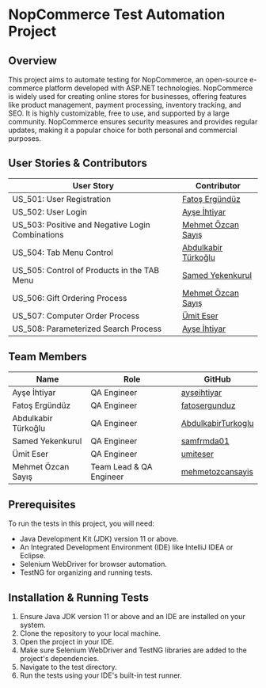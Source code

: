 # NopCommerce Test Automation Project

## Overview

This project aims to automate testing for NopCommerce, an open-source e-commerce platform developed with ASP.NET technologies. NopCommerce is widely used for creating online stores for businesses, offering features like product management, payment processing, inventory tracking, and SEO. It is highly customizable, free to use, and supported by a large community. NopCommerce ensures security measures and provides regular updates, making it a popular choice for both personal and commercial purposes.

## User Stories & Contributors

| User Story                                     | Contributor                  |
|------------------------------------------------|------------------------------|
| US_501: User Registration                     | [Fatoş Ergündüz](https://github.com/fatosergunduz) |
| US_502: User Login                             | [Ayşe İhtiyar](https://github.com/ayseihtiyar) |
| US_503: Positive and Negative Login Combinations | [Mehmet Özcan Sayış](https://github.com/ozcansayis) |
| US_504: Tab Menu Control                      | [Abdulkabir Türkoğlu](https://github.com/AbdulkabirTurkoglu) |
| US_505: Control of Products in the TAB Menu    | [Samed Yekenkurul](https://github.com/samfrmda01) |
| US_506: Gift Ordering Process                  | [Mehmet Özcan Sayış](https://github.com/ozcansayis) |
| US_507: Computer Order Process                 | [Ümit Eser](https://github.com/umiteser) |
| US_508: Parameterized Search Process           | [Ayşe İhtiyar](https://github.com/ayseihtiyar) |


## Team Members

| Name                    | Role            | GitHub                                           |
|-------------------------|-----------------|--------------------------------------------------|
| Ayşe İhtiyar            | QA Engineer     | [ayseihtiyar](https://github.com/ayseihtiyar)   |
| Fatoş Ergündüz         | QA Engineer     | [fatosergunduz](https://github.com/fatosergunduz) |
| Abdulkabir Türkoğlu    | QA Engineer     | [AbdulkabirTurkoglu](https://github.com/AbdulkabirTurkoglu) |
| Samed Yekenkurul       | QA Engineer     | [samfrmda01](https://github.com/samfrmda01)       |
| Ümit Eser              | QA Engineer     | [umiteser](https://github.com/umiteser)           |
| Mehmet Özcan Sayış     | Team Lead & QA Engineer   | [mehmetozcansayis](https://github.com/ozcansayis) |


## Prerequisites

To run the tests in this project, you will need:

- Java Development Kit (JDK) version 11 or above.
- An Integrated Development Environment (IDE) like IntelliJ IDEA or Eclipse.
- Selenium WebDriver for browser automation.
- TestNG for organizing and running tests.

## Installation & Running Tests

1. Ensure Java JDK version 11 or above and an IDE are installed on your system.
2. Clone the repository to your local machine.
3. Open the project in your IDE.
4. Make sure Selenium WebDriver and TestNG libraries are added to the project's dependencies.
5. Navigate to the test directory.
6. Run the tests using your IDE's built-in test runner.
